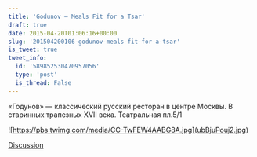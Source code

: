 ```yaml
---
title: 'Godunov – Meals Fit for a Tsar'
draft: true
date: 2015-04-20T01:06:16+00:00
slug: '201504200106-godunov-meals-fit-for-a-tsar'
is_tweet: true
tweet_info:
  id: '589852530470957056'
  type: 'post'
  is_thread: False
---
```




«Годунов» — классический русский ресторан в центре Москвы. В старинных трапезных XVII века.
Театральная пл.5/1 

![https://pbs.twimg.com/media/CC-TwFEW4AABG8A.jpg](ubBjuPouj2.jpg)

[Discussion](https://x.com/sytelus/status/589852530470957056)
